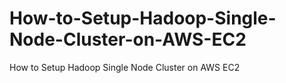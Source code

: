 # How-to-Setup-Hadoop-Single-Node-Cluster-on-AWS-EC2
How to Setup Hadoop Single Node Cluster on AWS EC2
